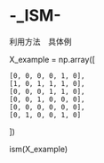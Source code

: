 # -_ISM-
利用方法　具体例

X_example = np.array([

    [0, 0, 0, 0, 1, 0],
    [1, 0, 1, 1, 1, 0],
    [0, 0, 0, 1, 1, 0],
    [0, 0, 1, 0, 0, 0],
    [0, 0, 0, 0, 0, 0],
    [0, 1, 0, 0, 1, 0] 
    
])

ism(X_example)
